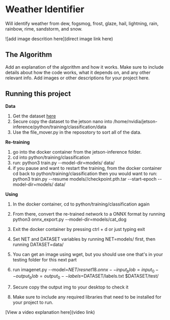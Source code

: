 # Weather Identifier

 Will identify weather from dew, fogsmog, frost, glaze, hail, lightning, rain, rainbow, rime,  sandstorm, and snow.

![add image descrition here](direct image link here)

## The Algorithm

Add an explanation of the algorithm and how it works. Make sure to include details about how the code works, what it depends on, and any other relevant info. Add images or other descriptions for your project here. 

## Running this project

**Data**
 1. Get the dataset [here](https://www.kaggle.com/datasets/jehanbhathena/weather-dataset/discussion)
 2. Secure copy the dataset to the jetson nano into /home/nvidia/jetson-inference/python/training/classification/data
 3. Use the file_mover.py in the reposotory to sort all of the data.

**Re-training**
 1. go into the docker container from the jetson-inference folder.
 2. cd into python/training/classification
 3. run: python3 train.py --model-dir=models/<dataset name> data/<dataset name>
 4. if you pause and want to restart the training, from the docker container cd back to
 python/training/classification then you would want to run:
 python3 train.py --resume models/<dataset name>/checkpoint.pth.tar --start-epoch <epoch    number you left off at> --model-dir=models/<dataset name> data/<dataset name>

**Using**
 1. In the docker container, cd to python/training/classification again
 2. From there, convert the re-trained network to a ONNX format by running python3
onnx_export.py --model-dir=models/cat_dog
 3. Exit the docker container by pressing ctrl + d or just typing exit
 4. Set NET and DATASET variables by running NET=models/<dataset name> first, then running
DATASET=data/<dataset name>
 5. You can get an image using wget, but you should use one that's in your testing folder
for this next part
 6. run imagenet.py --model=$NET/resnet18.onnx --input_blob=input_0 --output_blob=output_0
--labels=$DATASET/labels.txt $DATASET/test/<path to a classification img> <output img
name.jpg>
 7. Secure copy the output img to your desktop to check it

 

5. Make sure to include any required libraries that need to be installed for your project to run.

[View a video explanation here](video link)
